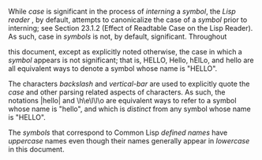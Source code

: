  



While *case* is significant in the process of *interning* a *symbol*, the *Lisp reader* , by default, attempts to canonicalize the case of a *symbol* prior to interning; see Section 23.1.2 (Effect of Readtable Case on the Lisp Reader). As such, case in *symbols* is not, by default, significant. Throughout 











this document, except as explicitly noted otherwise, the case in which a *symbol* appears is not significant; that is, HELLO, Hello, hElLo, and hello are all equivalent ways to denote a symbol whose name is "HELLO". 



The characters *backslash* and *vertical-bar* are used to explicitly quote the *case* and other parsing related aspects of characters. As such, the notations |hello| and \h\e\l\l\o are equivalent ways to refer to a symbol whose name is "hello", and which is *distinct* from any symbol whose name is "HELLO". 



The *symbols* that correspond to Common Lisp *defined names* have *uppercase* names even though their names generally appear in *lowercase* in this document. 



